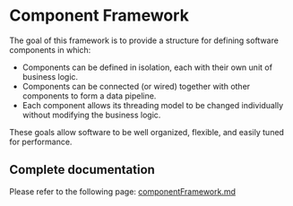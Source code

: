 # Component Framework

The goal of this framework is to provide a structure for defining software components in which:

* Components can be defined in isolation, each with their own unit of business logic.
* Components can be connected (or wired) together with other components to form a data pipeline.
* Each component allows its threading model to be changed individually without modifying the business logic.

These goals allow software to be well organized, flexible, and easily tuned for performance.

## Complete documentation
Please refer to the following page: [componentFramework.md](../docs/components/componentFramework.md)
 